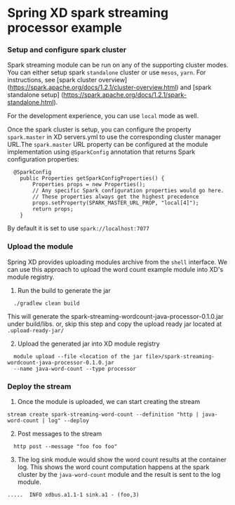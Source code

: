 Spring XD spark streaming processor example
=================

### Setup and configure spark cluster

Spark streaming module can be run on any of the supporting cluster modes.
You can either setup spark `standalone` cluster or use `mesos`, `yarn`. For instructions, see [spark cluster overview] (https://spark.apache.org/docs/1.2.1/cluster-overview.html) and [spark standalone setup] (https://spark.apache.org/docs/1.2.1/spark-standalone.html).

For the development experience, you can use `local` mode as well.

Once the spark cluster is setup, you can configure the property `spark.master` in XD servers.yml to use the corresponding cluster manager URL.The `spark.master` URL property can be configured at the module implementation using `@SparkConfig` annotation that returns Spark configuration properties:

```
  @SparkConfig
	public Properties getSparkConfigProperties() {
		Properties props = new Properties();
		// Any specific Spark configuration properties would go here.
		// These properties always get the highest precedence
		props.setProperty(SPARK_MASTER_URL_PROP, "local[4]");
		return props;
	}
```

By default it is set to use `spark://localhost:7077`

### Upload the module

Spring XD provides uploading modules archive from the `shell` interface. We can use this approach to upload the word count example module into XD's module registry.

1. Run the build to generate the jar

  ```
    ./gradlew clean build
  ```
  This will generate the spark-streaming-wordcount-java-processor-0.1.0.jar under build/libs.
  or, skip this step and copy the upload ready jar located at `.upload-ready-jar/`
  
2. Upload the generated jar into XD module registry

  ```
    module upload --file <location of the jar file>/spark-streaming-wordcount-java-processor-0.1.0.jar 
    --name java-word-count --type processor
  ```
  
### Deploy the stream
1. Once the module is uploaded, we can start creating the stream

  ```
  stream create spark-streaming-word-count --definition "http | java-word-count | log" --deploy
  ```
  
2. Post messages to the stream

  ```
    http post --message "foo foo foo"
  ```
  
3. The log sink module would show the word count results at the container log. This shows the word count computation happens at the spark cluster by the `java-word-count` module and the result is sent to the log module.

  ```
  .....  INFO xdbus.a1.1-1 sink.a1 - (foo,3)
  ```


